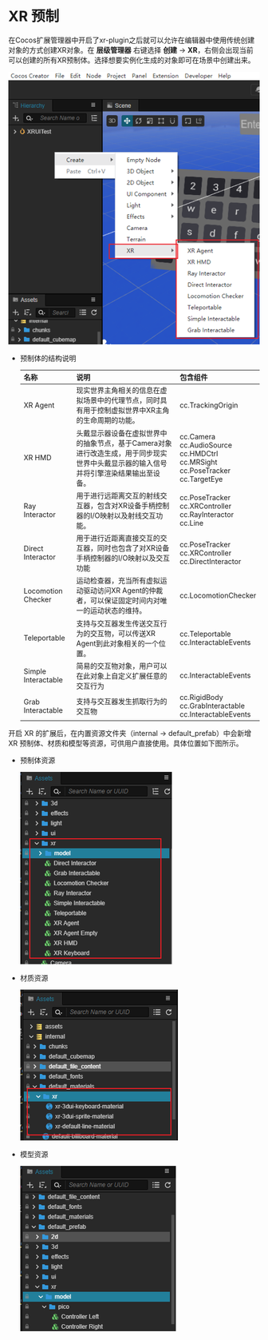 # XR 预制

在Cocos扩展管理器中开启了xr-plugin之后就可以允许在编辑器中使用传统创建对象的方式创建XR对象。在 **层级管理器** 右键选择 **创建** -> **XR**，右侧会出现当前可以创建的所有XR预制体。选择想要实例化生成的对象即可在场景中创建出来。

![prefab.png](prefab/prefab.png)

- 预制体的结构说明

  | 名称 | 说明 | 包含组件 |
  | :--- | :--- | :--- |
  | XR Agent            | 现实世界主角相关的信息在虚拟场景中的代理节点，同时具有用于控制虚拟世界中XR主角的生命周期的功能。                                     | cc.TrackingOrigin                                                                              |
  | XR HMD              | 头戴显示器设备在虚拟世界中的抽象节点，基于Camera对象进行改造生成，用于同步现实世界中头戴显示器的输入信号并将引擎渲染结果输出至设备。 | cc.Camera <br>cc.AudioSource <br>cc.HMDCtrl <br>cc.MRSight <br>cc.PoseTracker <br>cc.TargetEye |
  | Ray Interactor      | 用于进行远距离交互的射线交互器，包含对XR设备手柄控制器的I/O映射以及射线交互功能。                                                    | cc.PoseTracker<br>cc.XRController<br>cc.RayInteractor<br>cc.Line                               |
  | Direct Interactor   | 用于进行近距离直接交互的交互器，同时也包含了对XR设备手柄控制器的I/O映射以及交互功能                                                  | cc.PoseTracker<br>cc.XRController<br>cc.DirectInteractor                                       |
  | Locomotion Checker  | 运动检查器，充当所有虚拟运动驱动访问XR Agent的仲裁者，可以保证固定时间内对唯一的运动状态的维持。                                     | cc.LocomotionChecker                                                                           |
  | Teleportable        | 支持与交互器发生传送交互行为的交互物，可以传送XR Agent到此对象相关的一个位置。                                                       | cc.Teleportable <br>cc.InteractableEvents                                                      |
  | Simple Interactable | 简易的交互物对象，用户可以在此对象上自定义扩展任意的交互行为                                                                         | cc.InteractableEvents                                                                          |
  | Grab Interactable   | 支持与交互器发生抓取行为的交互物                                                                                                     | cc.RigidBody<br>cc.GrabInteractable<br>cc.InteractableEvents                                   |

开启 XR 的扩展后，在内置资源文件夹（internal -> default_prefab）中会新增 XR 预制体、材质和模型等资源，可供用户直接使用。具体位置如下图所示。
- 预制体资源

  ![default_prefabs_xr](prefab/default_prefabs_xr.png)

- 材质资源

  ![default_material_xr](prefab/default_material_xr.png)

- 模型资源

  ![prefab/default_model_xr](prefab/default_model_xr.png)
